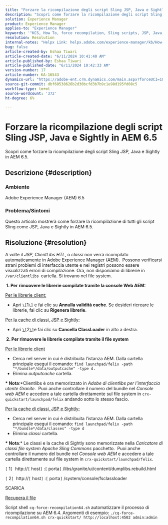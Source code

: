 ```yaml
---
title: "Forzare la ricompilazione degli script Sling JSP, Java e Sightly in AEM 6.5"
description: "Scopri come forzare la ricompilazione degli script Sling JSP, Java e Sightly in AEM 6.5."
solution: Experience Manager
product: Experience Manager
applies-to: "Experience Manager"
keywords: '"KCS, How To, force recompilation, Sling scripts, JSP, Java, Sightly, AEM 6.5, Adobe Experience Manager 6.5, Classes" (Costringere la ricompilazione, script Sling, JSP, Java, Sightly, 6.5, classi)'
resolution: Resolution
internal-notes: "Helpx Link: helpx.adobe.com/experience-manager/kb/How-to-force-a-recompilation-of-all-Sling-scripts-jsps-java-sightly-on-AEM-6-4.html"
bug: false
article-created-by: Eshaa Tiwari
article-created-date: "6/11/2024 10:41:40 AM"
article-published-by: Eshaa Tiwari
article-published-date: "6/11/2024 10:42:33 AM"
version-number: 17
article-number: KA-16543
dynamics-url: "https://adobe-ent.crm.dynamics.com/main.aspx?forceUCI=1&pagetype=entityrecord&etn=knowledgearticle&id=e594a028-df27-ef11-840a-6045bd029b18"
source-git-commit: dbf60538626b2d30bcfd3b7b9c1e98d195fd08c5
workflow-type: tm+mt
source-wordcount: '372'
ht-degree: 6%

---
```


# Forzare la ricompilazione degli script Sling JSP, Java e Sightly in AEM 6.5


Scopri come forzare la ricompilazione degli script Sling JSP, Java e Sightly in AEM 6.5.

## Descrizione {#description}


### <b>Ambiente</b>

Adobe Experience Manager (AEM) 6.5

### <b>Problema/Sintomi</b>

Questo articolo mostrerà come forzare la ricompilazione di tutti gli script Sling come JSP, Java e Sightly in AEM 6.5.


## Risoluzione {#resolution}


A volte il *JSP*, *ClientLibs HTL*, o *classi* non verrà ricompilato automaticamente in Adobe Experience Manager (AEM).  Possono verificarsi strani problemi di interfaccia utente e nei registri possono essere visualizzati errori di compilazione. Ora, non disponiamo di librerie in `/var/clientlibs `cartella. Si trovano nel file system.

<b> 1. Per rimuovere le librerie compilate tramite la console Web AEM:</b>

<u>Per le librerie client:</u>

- Apri [`\[`](https://libs/granite/ui/content/dumplibs.rebuild.html)1[`\]`](https://libs/granite/ui/content/dumplibs.rebuild.html) e fai clic su <b>Annulla validità cache</b>. Se desideri ricreare le librerie, fai clic su <b>Rigenera librerie</b>.


<u>Per la cache di classi, JSP e Sightly:</u>

- Apri [`\[`](https://&lt;host>:&lt;port>/system/console/fsclassloader)2[`\]`](https://&lt;host>:&lt;port>/system/console/fsclassloader)e fai clic su <b>Cancella ClassLoader</b> in alto a destra.


<b> 2. Per rimuovere le librerie compilate tramite il file system</b>

<u>Per le librerie client</u>

- Cerca nel server in cui è distribuita l’istanza AEM. Dalla cartella principale esegui il comando: `find launchpad/felix -path "*/bundle*/data/outputcache" -type d.`
- Elimina *outputcache* cartella.


<b>* Nota</b>:*Clientlibs è ora memorizzato in *Adobe di clientlibs per l’interfaccia utente Granite*.  Puoi anche controllare il numero del bundle nel *Console web AEM* e accedere a tale cartella direttamente sul file system in `crx-quickstart/launchpad/felix` andando sotto lo stesso fascio.

<u>Per la cache di classi, JSP e Sightly:</u>

- Cerca nel server in cui è distribuita l’istanza AEM. Dalla cartella principale esegui il comando: `find launchpad/felix -path "*/bundle*/data/classes" -type d`
- Elimina *classi* cartella.


<b>* Nota</b>:* Le classi e la cache di Sightly sono memorizzate nella *Caricatore di classi file system Apache Sling Commons* pacchetto.  Puoi anche controllare il numero del bundle nel *Console web AEM* e accedere a tale cartella direttamente sul file system in `crx-quickstart/launchpad/felix`.

`[` 1`]`  http://`[` host`]` :`[` porta`]` /libs/granite/ui/content/dumplibs.rebuild.html

`[` 2`]`  http://`[` host`]` :`[` porta`]` /system/console/fsclassloader



SCARICA

[Recupera il file](https://helpx.adobe.com/content/dam/help/en/experience-manager/kb/How-to-force-a-recompilation-of-all-Sling-scripts-jsps-java-sightly-on-AEM-6-4/_jcr_content/main-pars/download_section/download-1/cq-force-recompilation64.zip "cq-force-recompilation64.zip")

Script shell `cq-force-recompilation64.sh` automatizzare il processo di ricompilazione su AEM 6.4. Argomenti di esempio: `./cq-force-recompilation64.sh crx-quickstart/ http://localhost:4502 admin:admin`
